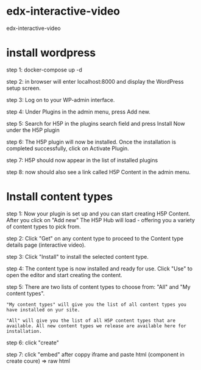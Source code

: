 # edx-interactive-video

edx-interactive-video

# install wordpress

step 1: docker-compose up -d

step 2: in browser will enter localhost:8000 and display the WordPress setup screen.

step 3: Log on to your WP-admin interface.

step 4: Under Plugins in the admin menu, press Add new. 

step 5: Search for H5P in the plugins search field and press Install Now under the H5P plugin

step 6: The H5P plugin will now be installed. Once the installation is completed successfully, click on Activate Plugin. 

step 7: H5P should now appear in the list of installed plugins

step 8: now should also see a link called H5P Content in the admin menu.

# Install content types

step 1: Now your plugin is set up and you can start creating H5P Content. After you click on "Add new" The H5P Hub will load - offering you a variety of content types to pick from.

step 2: Click "Get" on any content type to proceed to the Content type details page (interactive video).

step 3: Click "Install" to install the selected content type.

step 4: The content type is now installed and ready for use. Click "Use" to open the editor and start creating the content.

step 5: There are two lists of content types to choose from: "All" and "My content types".

    "My content types" will give you the list of all content types you have installed on yur site.

    "All" will give you the list of all H5P content types that are available. All new content types we release are available here for installation.

step 6: click "create"

step 7: click "embed" after coppy iframe and paste html (component in create coure) => raw html 

